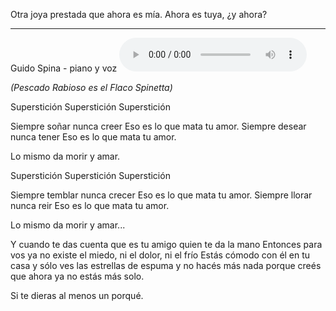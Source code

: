 Otra joya prestada que ahora es mía. Ahora es tuya, ¿y ahora?

---

Guido Spina - piano y voz
<audio controls height="100" width="100">
  <source src="/music/supercheria-guidospina.ogg" type="audio/ogg">
  <embed height="50" width="100" src="/music/supercheria-guidospina.ogg">
</audio>

*(Pescado Rabioso es el Flaco Spinetta)*

Superstición
Superstición
Superstición

Siempre soñar
nunca creer
Eso es lo que mata tu amor.
Siempre desear
nunca tener
Eso es lo que mata tu amor.

Lo mismo da
morir y amar.

Superstición
Superstición
Superstición

Siempre temblar
nunca crecer
Eso es lo que mata tu amor.
Siempre llorar
nunca reir
Eso es lo que mata tu amor.

Lo mismo da
morir y amar...

Y cuando te das cuenta
que es tu amigo quien te da la mano
Entonces para vos ya no existe
el miedo, ni el dolor, ni el frío
Estás cómodo con él en tu casa
y sólo ves las estrellas de espuma
y no hacés más nada porque creés
que ahora ya no estás más solo.

Si te dieras al menos un porqué.
